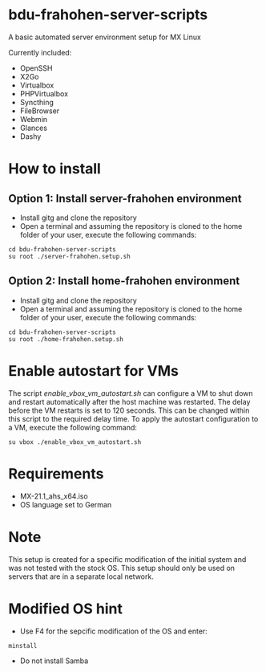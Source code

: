 # bdu-frahohen-server-scripts

A basic automated server environment setup for MX Linux

Currently included:

* OpenSSH
* X2Go
* Virtualbox
* PHPVirtualbox
* Syncthing
* FileBrowser
* Webmin
* Glances
* Dashy

# How to install

## Option 1: Install server-frahohen environment

* Install gitg and clone the repository
* Open a terminal and assuming the repository is cloned to the home folder of your user, execute the following commands:

```
cd bdu-frahohen-server-scripts
su root ./server-frahohen.setup.sh
```

## Option 2: Install home-frahohen environment

* Install gitg and clone the repository
* Open a terminal and assuming the repository is cloned to the home folder of your user, execute the following commands:

```
cd bdu-frahohen-server-scripts
su root ./home-frahohen.setup.sh
```

# Enable autostart for VMs
The script _enable_vbox_vm_autostart.sh_  can configure a VM to shut down and restart automatically after the host machine was restarted. The delay before the VM restarts is set to 120 seconds. This can be changed within this script to the required delay time. To apply the autostart configuration to a VM, execute the following command:

```
su vbox ./enable_vbox_vm_autostart.sh
```

# Requirements

* MX-21.1_ahs_x64.iso
* OS language set to German

# Note 

This setup is created for a specific modification of the initial system and was not tested with the stock OS. This setup should only be used on servers that are in a separate local network. 

# Modified OS hint

* Use F4 for the sepcific modification of the OS and enter:
```
minstall
```

* Do not install Samba
